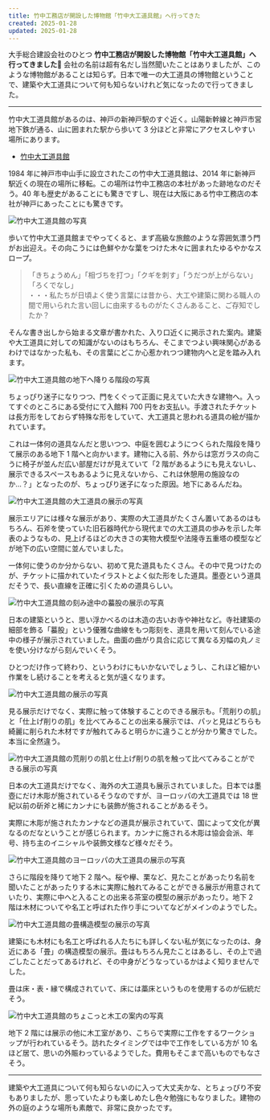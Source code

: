 ```yaml
---
title: 竹中工務店が開設した博物館「竹中大工道具館」へ行ってきた
created: 2025-01-28
updated: 2025-01-28
---
```


大手総合建設会社のひとつ **竹中工務店が開設した博物館「竹中大工道具館」へ行ってきました👷** 会社の名前は超有名だし当然聞いたことはありましたが、このような博物館があることは知らず。日本で唯一の大工道具の博物館ということで、建築や大工道具について何も知らないけれど気になったので行ってきました。

---

竹中大工道具館があるのは、神戸の新神戸駅のすぐ近く。山陽新幹線と神戸市営地下鉄が通る、山に囲まれた駅から歩いて 3 分ほどと非常にアクセスしやすい場所にあります。

- [竹中大工道具館](https://www.dougukan.jp/)

1984 年に神戸市中山手に設立されたこの竹中大工道具館は、2014 年に新神戸駅近くの現在の場所に移転。この場所は竹中工務店の本社があった跡地なのだそう。40 年も歴史があることにも驚きですし、現在は大阪にある竹中工務店の本社が神戸にあったことにも驚きです。

![竹中大工道具館の写真](fe1bcdc8-18dd-436d-410d-5a746a34fc00)

歩いて竹中大工道具館までやってくると、まず高級な旅館のような雰囲気漂う門がお出迎え。その向こうには色鮮やかな葉をつけた木々に囲まれたゆるやかなスロープ。

> 「きちょうめん」「相づちを打つ」「クギを刺す」「うだつが上がらない」「ろくでなし」  
> ・・・私たちが日頃よく使う言葉には昔から、大工や建築に関わる職人の間で用いられた言い回しに由来するものがたくさんあること、ご存知でしたか？

そんな書き出しから始まる文章が書かれた、入り口近くに掲示された案内。建築や大工道具に対しての知識がないのはもちろん、そこまでつよい興味関心があるわけではなかった私も、その言葉にどこか心惹かれつつ建物内へと足を踏み入れます。

![竹中大工道具館の地下へ降りる階段の写真](8e06af86-0bbc-4939-0f07-7f6918a39900)

ちょっぴり迷子になりつつ、門をくぐって正面に見えていた大きな建物へ。入ってすぐのところにある受付にて入館料 700 円をお支払い。手渡されたチケットは長方形をしておらず特殊な形をしていて、大工道具と思われる道具の絵が描かれています。

これは一体何の道具なんだと思いつつ、中庭を囲むようにつくられた階段を降りて展示のある地下 1 階へと向かいます。建物に入る前、外からは窓ガラスの向こうに椅子が並んだ広い部屋だけが見えていて「2 階があるようにも見えないし、展示できるスペースもあるように見えないから、これは休憩用の施設なのか…？」となったのが、ちょっぴり迷子になった原因。地下にあるんだね。

![竹中大工道具館の大工道具の展示の写真](bcf84f9b-5389-46a2-e367-6360e194fa00)

展示エリアには様々な展示があり、実際の大工道具がたくさん置いてあるのはもちろん、石斧を使っていた旧石器時代から現代までの大工道具の歩みを示した年表のようなもの、見上げるほどの大きさの実物大模型や法隆寺五重塔の模型などが地下の広い空間に並んでいました。

一体何に使うのか分からない、初めて見た道具もたくさん。その中で見つけたのが、チケットに描かれていたイラストとよく似た形をした道具。墨壺という道具だそうで、長い直線を正確に引くための道具らしい。

![竹中大工道具館の刻み途中の蟇股の展示の写真](73d540ce-06b7-441a-c331-dea5e418d900)

日本の建築というと、思い浮かべるのは木造の古いお寺や神社など。寺社建築の細部を飾る「蟇股」という優雅な曲線をもつ彫刻を、道具を用いて刻んでいる途中の様子が展示されていました。曲面の曲がり具合に応じて異なる刃幅の丸ノミを使い分けながら刻んでいくそう。

ひとつだけ作って終わり、というわけにもいかないでしょうし、これほど細かい作業をし続けることを考えると気が遠くなります。

![竹中大工道具館の展示の写真](c1a9c4d7-3550-40e5-5e40-c5af7da0f100)

見る展示だけでなく、実際に触って体験することのできる展示も。「荒削りの肌」と「仕上げ削りの肌」を比べてみることの出来る展示では、パッと見はどちらも綺麗に削られた木材ですが触れてみると明らかに違うことが分かり驚きでした。本当に全然違う。

![竹中大工道具館の荒削りの肌と仕上げ削りの肌を触って比べてみることができる展示の写真](6767d6a7-2f37-4b51-f24d-49a83f7eb900)

日本の大工道具だけでなく、海外の大工道具も展示されていました。日本では墨壺にだけ木彫が施されているそうなのですが、ヨーロッパの大工道具では 18 世紀以前の斫斧と稀にカンナにも装飾が施されることがあるそう。

実際に木彫が施されたカンナなどの道具が展示されていて、国によって文化が異なるのだなということが感じられます。カンナに施される木彫は協会会派、年号、持ち主のイニシャルや装飾文様など様々だそう。

![竹中大工道具館のヨーロッパの大工道具の展示の写真](505dadc6-e86e-4a77-1b49-adb06aa26800)

さらに階段を降りて地下 2 階へ。桜や欅、栗など、見たことがあったり名前を聞いたことがあったりする木に実際に触れてみることができる展示が用意されていたり、実際に中へと入ることの出来る茶室の模型の展示があったり。地下 2 階は木材についてや名工と呼ばれた作り手についてなどがメインのようでした。

![竹中大工道具館の畳構造模型の展示の写真](253769db-c0a2-43b8-fc5d-ef0043fec900)

建築にも木材にも名工と呼ばれる人たちにも詳しくない私が気になったのは、身近にある「畳」の構造模型の展示。畳はもちろん見たことはあるし、その上で過ごしたことだってあるけれど、その中身がどうなっているかはよく知りませんでした。

畳は床・表・縁で構成されていて、床には藁床というものを使用するのが伝統だそう。

![竹中大工道具館のちょこっと木工の案内の写真](29763d81-dca7-49c8-ed06-1e44f950aa00)

地下 2 階には展示の他に木工室があり、こちらで実際に工作をするワークショップが行われているそう。訪れたタイミングでは中で工作をしている方が 10 名ほど居て、思いの外賑わっているようでした。費用もそこまで高いものでもなさそう。

---

建築や大工道具について何も知らないのに入って大丈夫かな、とちょっぴり不安もありましたが、思っていたよりも楽しめたし色々勉強にもなりました。建物の外の庭のような場所も素敵で、非常に良かったです。
